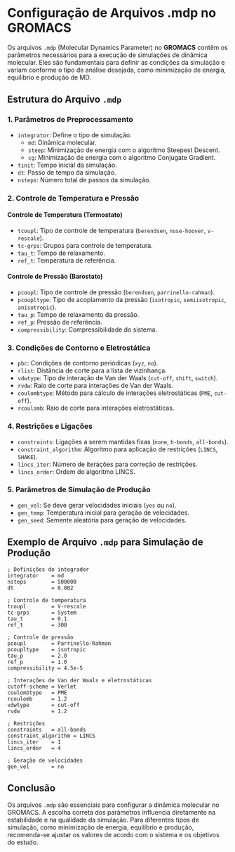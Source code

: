 # Configuração de Arquivos .mdp no GROMACS

Os arquivos `.mdp` (Molecular Dynamics Parameter) no **GROMACS** contêm os parâmetros necessários para a execução de simulações de dinâmica molecular. Eles são fundamentais para definir as condições da simulação e variam conforme o tipo de análise desejada, como minimização de energia, equilíbrio e produção de MD.

## Estrutura do Arquivo `.mdp`

### 1. Parâmetros de Preprocessamento
- `integrator`: Define o tipo de simulação.
  - `md`: Dinâmica molecular.
  - `steep`: Minimização de energia com o algoritmo Steepest Descent.
  - `cg`: Minimização de energia com o algoritmo Conjugate Gradient.
- `tinit`: Tempo inicial da simulação.
- `dt`: Passo de tempo da simulação.
- `nsteps`: Número total de passos da simulação.

### 2. Controle de Temperatura e Pressão
#### Controle de Temperatura (Termostato)
- `tcoupl`: Tipo de controle de temperatura (`berendsen`, `nose-hoover`, `v-rescale`).
- `tc-grps`: Grupos para controle de temperatura.
- `tau_t`: Tempo de relaxamento.
- `ref_t`: Temperatura de referência.

#### Controle de Pressão (Barostato)
- `pcoupl`: Tipo de controle de pressão (`berendsen`, `parrinello-rahman`).
- `pcoupltype`: Tipo de acoplamento da pressão (`isotropic`, `semiisotropic`, `anisotropic`).
- `tau_p`: Tempo de relaxamento da pressão.
- `ref_p`: Pressão de referência.
- `compressibility`: Compressibilidade do sistema.

### 3. Condições de Contorno e Eletrostática
- `pbc`: Condições de contorno periódicas (`xyz`, `no`).
- `rlist`: Distância de corte para a lista de vizinhança.
- `vdwtype`: Tipo de interação de Van der Waals (`cut-off`, `shift`, `switch`).
- `rvdw`: Raio de corte para interações de Van der Waals.
- `coulombtype`: Método para cálculo de interações eletrostáticas (`PME`, `cut-off`).
- `rcoulomb`: Raio de corte para interações eletrostáticas.

### 4. Restrições e Ligações
- `constraints`: Ligações a serem mantidas fixas (`none`, `h-bonds`, `all-bonds`).
- `constraint_algorithm`: Algoritmo para aplicação de restrições (`LINCS`, `SHAKE`).
- `lincs_iter`: Número de iterações para correção de restrições.
- `lincs_order`: Ordem do algoritmo LINCS.

### 5. Parâmetros de Simulação de Produção
- `gen_vel`: Se deve gerar velocidades iniciais (`yes` ou `no`).
- `gen_temp`: Temperatura inicial para geração de velocidades.
- `gen_seed`: Semente aleatória para geração de velocidades.

## Exemplo de Arquivo `.mdp` para Simulação de Produção
```mdp
; Definições do integrador
integrator    = md
nsteps        = 500000
dt            = 0.002

; Controle de temperatura
tcoupl        = V-rescale
tc-grps       = System
tau_t         = 0.1
ref_t         = 300

; Controle de pressão
pcoupl        = Parrinello-Rahman
pcoupltype    = isotropic
tau_p         = 2.0
ref_p         = 1.0
compressibility = 4.5e-5

; Interações de Van der Waals e eletrostáticas
cutoff-scheme = Verlet
coulombtype   = PME
rcoulomb      = 1.2
vdwtype       = cut-off
rvdw          = 1.2

; Restrições
constraints   = all-bonds
constraint_algorithm = LINCS
lincs_iter    = 1
lincs_order   = 4

; Geração de velocidades
gen_vel       = no
```

## Conclusão
Os arquivos `.mdp` são essenciais para configurar a dinâmica molecular no GROMACS. A escolha correta dos parâmetros influencia diretamente na estabilidade e na qualidade da simulação. Para diferentes tipos de simulação, como minimização de energia, equilíbrio e produção, recomenda-se ajustar os valores de acordo com o sistema e os objetivos do estudo.



